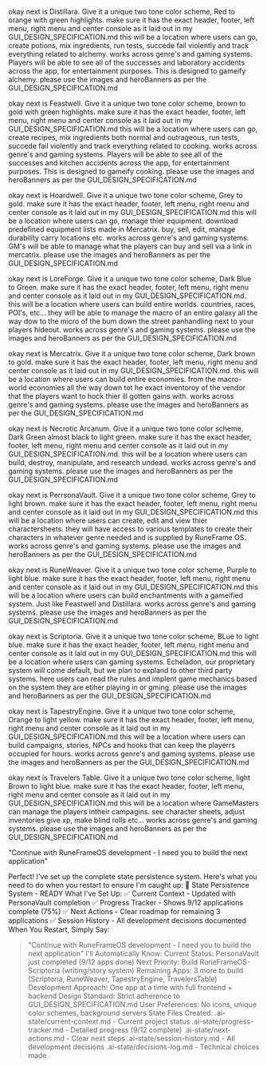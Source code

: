 okay next is Distillara. Give it a unique two tone color scheme, Red to orange with green highlights. make sure it has the exact header, footer, left menu, right menu and center console as it laid out in my GUI_DESIGN_SPECIFICATION.md this will be a location where users can go, create potions, mix ingredients, run tests, succede fail violently and track everything related to alchemy. works across genre's and gaming systems. Players will be able to see all of the successes and laboratory accidents across the app, for entertainment purposes. This is designed to gameify alchemy. please use the images and heroBanners as per the GUI_DESIGN_SPECIFICATION.md

okay next is Feastwell. Give it a unique two tone color scheme, brown to gold with green highlights. make sure it has the exact header, footer, left menu, right menu and center console as it laid out in my GUI_DESIGN_SPECIFICATION.md this will be a location where users can go, create recipes, mix ingredients both normal and outrageous, run tests, succede fail violently and track everything related to cooking. works across genre's and gaming systems. Players will be able to see all of the successes and kitchen accidents across the app, for entertainment purposes. This is designed to gameify cooking. please use the images and heroBanners as per the GUI_DESIGN_SPECIFICATION.md

okay next is Hoardwell. Give it a unique two tone color scheme, Grey to gold. make sure it has the exact header, footer, left menu, right menu and center console as it laid out in my GUI_DESIGN_SPECIFICATION.md this will be a location where users can go, manage thier equipment. download predefined equipment lists made in Mercatrix. buy, sell, edit, manage durability carry locations etc. works across genre's and gaming systems. GM's will be able to manage what the players can buy and sell via a link in mercatrix. please use the images and heroBanners as per the GUI_DESIGN_SPECIFICATION.md

okay next is LoreForge. Give it a unique two tone color scheme, Dark Blue to Green. make sure it has the exact header, footer, left menu, right menu and center console as it laid out in my GUI_DESIGN_SPECIFICATION.md.  this will be a location where users can build entire worlds. countries, races, POI's, etc... they will be able to manage the macro of an entire galaxy all the way dow to the micro of the bum down the street panhandling next to your players hideout. works across genre's and gaming systems. please use the images and heroBanners as per the GUI_DESIGN_SPECIFICATION.md

okay next is Mercatrix. Give it a unique two tone color scheme, Dark brown to gold. make sure it has the exact header, footer, left menu, right menu and center console as it laid out in my GUI_DESIGN_SPECIFICATION.md.  this will be a location where users can build entire economies. from the macro-world economies all the way down tot he exact inventoroy of the vendor that the players want to hock thier ill gotten gains with. works across genre's and gaming systems. please use the images and heroBanners as per the GUI_DESIGN_SPECIFICATION.md

okay next is Necrotic Arcanum. Give it a unique two tone color scheme, Dark Green almost black to light green. make sure it has the exact header, footer, left menu, right menu and center console as it laid out in my GUI_DESIGN_SPECIFICATION.md.  this will be a location where users can build, destroy, manipulate, and research undead. works across genre's and gaming systems. please use the images and heroBanners as per the GUI_DESIGN_SPECIFICATION.md

okay next is PerrsonaVault. Give it a unique two tone color scheme, Grey to light brown. make sure it has the exact header, footer, left menu, right menu and center console as it laid out in my GUI_DESIGN_SPECIFICATION.md this will be a location where users can create, edit and view thier charactersheets. they will have access to various templates to create their characters in whatever genre needed and is supplied by RuneFrame OS. works across genre's and gaming systems. please use the images and heroBanners as per the GUI_DESIGN_SPECIFICATION.md

okay next is RuneWeaver. Give it a unique two tone color scheme, Purple to light blue. make sure it has the exact header, footer, left menu, right menu and center console as it laid out in my GUI_DESIGN_SPECIFICATION.md this will be a location where users can build enchantments with a gameified system. Just like Feastwell and Distillara. works across genre's and gaming systems. please use the images and heroBanners as per the GUI_DESIGN_SPECIFICATION.md

okay next is Scriptoria. Give it a unique two tone color scheme, BLue to light blue. make sure it has the exact header, footer, left menu, right menu and center console as it laid out in my GUI_DESIGN_SPECIFICATION.md this will be a location where users can gaming systems. Echeladon, our proprietary system will come default, but we plan to expland to other third party systems. here users can read the rules and implent game mechanics based on the system they are etiher playing in or gming. please use the images and heroBanners as per the GUI_DESIGN_SPECIFICATION.md

okay next is TapestryEngine. Give it a unique two tone color scheme, Orange to light yellow. make sure it has the exact header, footer, left menu, right menu and center console as it laid out in my GUI_DESIGN_SPECIFICATION.md this will be a location where users can build campaigns, stories, NPCs and hooks that can keep the playerrs occupied for hours. works across genre's and gaming systems. please use the images and heroBanners as per the GUI_DESIGN_SPECIFICATION.md

okay next is Travelers Table. Give it a unique two tone color scheme, light Brown to light blue. make sure it has the exact header, footer, left menu, right menu and center console as it laid out in my GUI_DESIGN_SPECIFICATION.md this will be a location where GameMasters can manage the players intheir campagins. see character sheets, adjust inventories give xp, make blind rolls etc... works across genre's and gaming systems. please use the images and heroBanners as per the GUI_DESIGN_SPECIFICATION.md


"Continue with RuneFrameOS development - I need you to build the next application"

Perfect! I've set up the complete state persistence system. Here's what you need to do when you restart to ensure I'm caught up:
🔄 State Persistence System - READY
What I've Set Up:
✅ Current Context - Updated with PersonaVault completion
✅ Progress Tracker - Shows 9/12 applications complete (75%)
✅ Next Actions - Clear roadmap for remaining 3 applications
✅ Session History - All development decisions documented
When You Restart, Simply Say:
> "Continue with RuneFrameOS development - I need you to build the next application"
I'll Automatically Know:
Current Status: PersonaVault just completed (9/12 apps done)
Next Priority: Build RuneFrameOS-Scriptoria (writing/story system)
Remaining Apps: 3 more to build (Scriptoria, RuneWeaver, TapestryEngine, TravelersTable)
Development Approach: One app at a time with full frontend + backend
Design Standard: Strict adherence to GUI_DESIGN_SPECIFICATION.md
User Preferences: No icons, unique color schemes, background servers
State Files Created:
.ai-state/current-context.md - Current project status
.ai-state/progress-tracker.md - Detailed progress (9/12 complete)
.ai-state/next-actions.md - Clear next steps
.ai-state/session-history.md - All development decisions
.ai-state/decisions-log.md - Technical choices made
